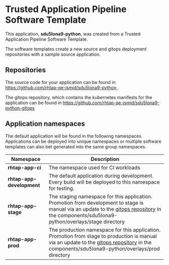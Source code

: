 # Trusted Application Pipeline Software Template

This application, **sdu5lona9-python**, was created from a Trusted Application Pipeline Software Template.

The software templates create a new source and gitops deployment repositories with a sample source application. 

## Repositories

The source code for your application can be found in [https://github.com/rhtap-qe-jsmid/sdu5lona9-python ](https://github.com/rhtap-qe-jsmid/sdu5lona9-python ).
 
The gitops repository, which contains the kubernetes manifests for the application can be found in 
[https://github.com/rhtap-qe-jsmid/sdu5lona9-python-gitops ](https://github.com/rhtap-qe-jsmid/sdu5lona9-python-gitops ) 

## Application namespaces 

The default application will be found in the following namespaces. Applications can be deployed into unique namespaces or multiple software templates can also bet generated into the same group namespaces.  

|  Namespace   |  Description   |  
| -------- | -------- |
| **rhtap-app-ci** | The namespace used for CI workloads |
| **rhtap-app-development** | The default application during development. Every build will be deployed to this namespace for testing. |
| **rhtap-app-stage** | The staging namespace for this application. Promotion from development to stage is manual via an update to the [gitops repository](https://github.com/rhtap-qe-jsmid/sdu5lona9-python-gitops ) in the components/sdu5lona9-python/overlays/stage directory |
| **rhtap-app-prod** | The production namespace for this application. Promotion from stage to production is manual via an update to the [gitops repository](https://github.com/rhtap-qe-jsmid/sdu5lona9-python-gitops ) in the components/sdu5lona9-python/overlays/prod directory |